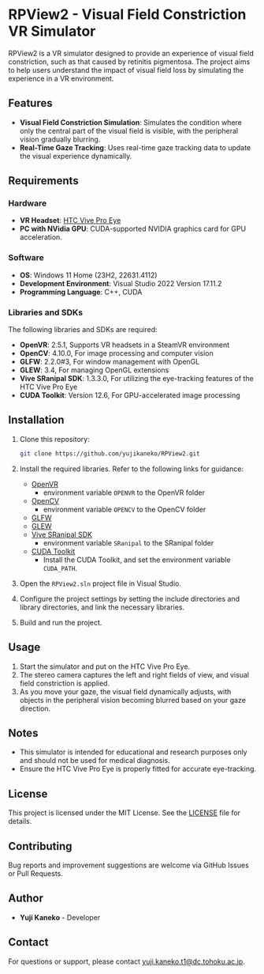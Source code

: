 # RPView2 - Visual Field Constriction VR Simulator

RPView2 is a VR simulator designed to provide an experience of visual field constriction, such as that caused by retinitis pigmentosa. The project aims to help users understand the impact of visual field loss by simulating the experience in a VR environment.

## Features
- **Visual Field Constriction Simulation**: Simulates the condition where only the central part of the visual field is visible, with the peripheral vision gradually blurring.
- **Real-Time Gaze Tracking**: Uses real-time gaze tracking data to update the visual experience dynamically.

## Requirements

### Hardware
- **VR Headset**: [HTC Vive Pro Eye](https://www.vive.com/jp/product/vive-pro-eye/overview/)
- **PC with NVidia GPU**: CUDA-supported NVIDIA graphics card for GPU acceleration.

### Software
- **OS**: Windows 11 Home (23H2, 22631.4112)
- **Development Environment**: Visual Studio 2022 Version 17.11.2
- **Programming Language**: C++, CUDA

### Libraries and SDKs
The following libraries and SDKs are required:
- **OpenVR**: 2.5.1, Supports VR headsets in a SteamVR environment
- **OpenCV**: 4.10.0, For image processing and computer vision
- **GLFW**: 2.2.0#3, For window management with OpenGL
- **GLEW**: 3.4, For managing OpenGL extensions
- **Vive SRanipal SDK**: 1.3.3.0, For utilizing the eye-tracking features of the HTC Vive Pro Eye
- **CUDA Toolkit**: Version 12.6, For GPU-accelerated image processing

## Installation

1. Clone this repository:
   ```bash
   git clone https://github.com/yujikaneko/RPView2.git
   ```

2. Install the required libraries. Refer to the following links for guidance:
   - [OpenVR](https://github.com/ValveSoftware/openvr)
     - environment variable `OPENVR` to the OpenVR folder
   - [OpenCV](https://opencv.org/)
     - environment variable `OPENCV` to the OpenCV folder
   - [GLFW](https://www.glfw.org/)
   - [GLEW](http://glew.sourceforge.net/)
   - [Vive SRanipal SDK](https://developer.vive.com/resources/knowledgebase/vive-sranipal-sdk/)
     - environment variable `SRanipal` to the SRanipal folder
   - [CUDA Toolkit]()
     - Install the CUDA Toolkit, and set the environment variable `CUDA_PATH`.

3. Open the `RPView2.sln` project file in Visual Studio.

4. Configure the project settings by setting the include directories and library directories, and link the necessary libraries.

5. Build and run the project.

## Usage

1. Start the simulator and put on the HTC Vive Pro Eye.
2. The stereo camera captures the left and right fields of view, and visual field constriction is applied.
3. As you move your gaze, the visual field dynamically adjusts, with objects in the peripheral vision becoming blurred based on your gaze direction.

## Notes

- This simulator is intended for educational and research purposes only and should not be used for medical diagnosis.
- Ensure the HTC Vive Pro Eye is properly fitted for accurate eye-tracking.

## License

This project is licensed under the MIT License. See the [LICENSE](LICENSE) file for details.

## Contributing

Bug reports and improvement suggestions are welcome via GitHub Issues or Pull Requests.

## Author

- **Yuji Kaneko** - Developer

## Contact

For questions or support, please contact [yuji.kaneko.t1@dc.tohoku.ac.jp](yuji.kaneko.t1@dc.tohoku.ac.jp).
